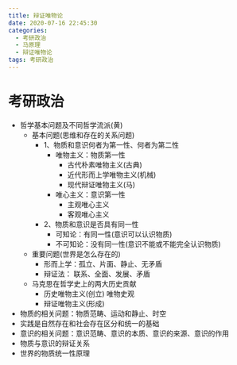 ```yaml
---
title: 辩证唯物论
date: 2020-07-16 22:45:30
categories:
  - 考研政治
  - 马原理
  - 辩证唯物论
tags: 考研政治
---
```

# 考研政治
- 哲学基本问题及不同哲学流派(黄)
  - 基本问题(思维和存在的关系问题)
    - 1、物质和意识何者为第一性、何者为第二性
        - 唯物主义：物质第一性
          - 古代朴素唯物主义(古典)
          - 近代形而上学唯物主义(机械)
          - 现代辩证唯物主义(马)
        - 唯心主义：意识第一性
          - 主观唯心主义
          - 客观唯心主义
    - 2、物质和意识是否具有同一性
        - 可知论：有同一性(意识可以认识物质)
        - 不可知论：没有同一性(意识不能或不能完全认识物质)
  - 重要问题(世界是怎么存在的)
      - 形而上学：孤立、片面、静止、无矛盾
      - 辩证法： 联系、全面、发展、矛盾
  - 马克思在哲学史上的两大历史贡献
      - 历史唯物主义(创立) 唯物史观
      - 辩证唯物主义(形成)
- 物质的相关问题：物质范畴、运动和静止、时空
- 实践是自然存在和社会存在区分和统一的基础
- 意识的相关问题：意识范畴、意识的本质、意识的来源、意识的作用
- 物质与意识的辩证关系
- 世界的物质统一性原理
